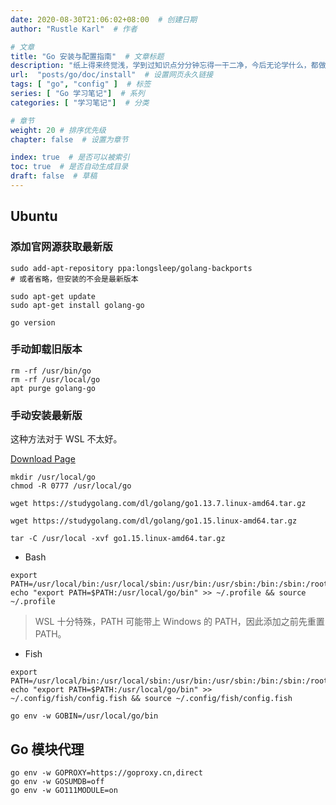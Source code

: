 ```yaml
---
date: 2020-08-30T21:06:02+08:00  # 创建日期
author: "Rustle Karl"  # 作者

# 文章
title: "Go 安装与配置指南"  # 文章标题
description: "纸上得来终觉浅，学到过知识点分分钟忘得一干二净，今后无论学什么，都做好笔记吧。"
url:  "posts/go/doc/install"  # 设置网页永久链接
tags: [ "go", "config" ]  # 标签
series: [ "Go 学习笔记"]  # 系列
categories: [ "学习笔记"]  # 分类

# 章节
weight: 20 # 排序优先级
chapter: false  # 设置为章节

index: true  # 是否可以被索引
toc: true  # 是否自动生成目录
draft: false  # 草稿
---
```


## Ubuntu

### 添加官网源获取最新版

```shell
sudo add-apt-repository ppa:longsleep/golang-backports
# 或者省略，但安装的不会是最新版本
```

```shell
sudo apt-get update
sudo apt-get install golang-go
```

```shell
go version
```

### 手动卸载旧版本

```shell
rm -rf /usr/bin/go
rm -rf /usr/local/go
apt purge golang-go
```

### 手动安装最新版

这种方法对于 WSL 不太好。

[Download Page](https://studygolang.com/dl)

```shell
mkdir /usr/local/go
chmod -R 0777 /usr/local/go
```

```shell
wget https://studygolang.com/dl/golang/go1.13.7.linux-amd64.tar.gz
```

```shell
wget https://studygolang.com/dl/golang/go1.15.linux-amd64.tar.gz
```

```shell
tar -C /usr/local -xvf go1.15.linux-amd64.tar.gz
```

- Bash

```shell
export PATH=/usr/local/bin:/usr/local/sbin:/usr/bin:/usr/sbin:/bin:/sbin:/root/bin
echo "export PATH=$PATH:/usr/local/go/bin" >> ~/.profile && source ~/.profile
```

> WSL 十分特殊，PATH 可能带上 Windows 的 PATH，因此添加之前先重置 PATH。

- Fish

```shell
export PATH=/usr/local/bin:/usr/local/sbin:/usr/bin:/usr/sbin:/bin:/sbin:/root/bin
echo "export PATH=$PATH:/usr/local/go/bin" >> ~/.config/fish/config.fish && source ~/.config/fish/config.fish
```

```shell
go env -w GOBIN=/usr/local/go/bin
```

## Go 模块代理

```shell
go env -w GOPROXY=https://goproxy.cn,direct
go env -w GOSUMDB=off
go env -w GO111MODULE=on
```
